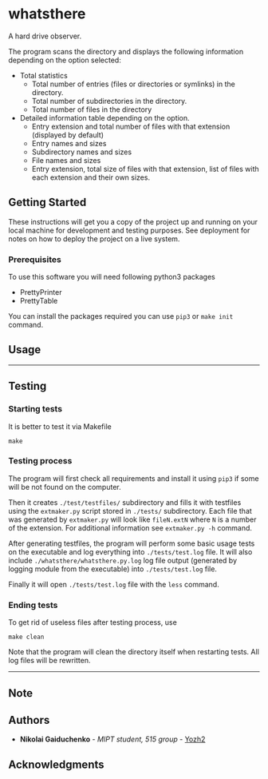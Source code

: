 # whatsthere

A hard drive observer.

The program scans the directory and displays the following information depending on the option selected:

- Total statistics
    - Total number of entries (files or directories or symlinks) in the directory.
    - Total number of subdirectories in the directory.
    - Total number of files in the directory
- Detailed information table depending on the option.
    - Entry extension and total number of files with that extension (displayed by default)
    - Entry names and sizes
    - Subdirectory names and sizes
    - File names and sizes
    - Entry extension, total size of files with that extension, list of files with each extension and their own sizes.


## Getting Started

These instructions will get you a copy of the project up and running on your local machine for development and testing purposes. See deployment for notes on how to deploy the project on a live system.

### Prerequisites

To use this software you will need following python3 packages

- PrettyPrinter
- PrettyTable

You can install the packages required you can use `pip3` or `make init` command.

## Usage

---
## Testing

### Starting tests

It is better to test it via Makefile

```
make
```
### Testing process

The program will first check all requirements and install it using `pip3` if some will be not found on the computer.

Then it creates `./test/testfiles/` subdirectory and fills it with testfiles using the `extmaker.py` script stored in `./tests/` subdirectory. Each file that was generated by `extmaker.py` will look like `fileN.extN` where `N` is a number of the extension. For additional information see `extmaker.py -h` command.

After generating testfiles, the program will perform some basic usage tests on the executable and log everything into `./tests/test.log` file. It will also include `./whatsthere/whatsthere.py.log` log file output (generated by logging module from the executable) into `./tests/test.log` file.

Finally it will open `./tests/test.log` file with the `less` command.

### Ending tests

To get rid of useless files after testing process, use

```
make clean
```

Note that the program will clean the directory itself when restarting tests. All log files will be rewritten.

---

## Note

## Authors

* **Nikolai Gaiduchenko** - *MIPT student, 515 group* - [Yozh2](https://github.com/Yozh2)

## Acknowledgments
